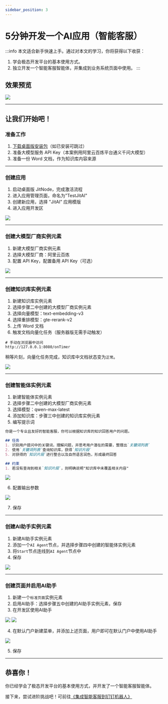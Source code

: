 ```yaml
---
sidebar_position: 3
---
```


# 5分钟开发一个AI应用（智能客服）

:::info
本文适合新手快速上手。通过对本文的学习，你将获得以下收获：
1. 学会极态开发平台的基本使用方式。
2. 独立开发一个智能客服智能体，并集成到业务系统页面中使用。
:::

## 效果预览

![](./img/jitairobot/最终效果_内置助手.png)

---

## 让我们开始吧！
### 准备工作
1. [下载桌面版安装包](01下载安装)（如已安装可跳过）
2. 准备大模型服务 API Key（本案例用阿里云百炼平台通义千问大模型）
3. 准备一份 Word 文档，作为知识库内容来源

---

### 创建应用

1. 启动桌面版 JitNode，完成激活流程
2. 进入应用管理页面，命名为"TestJitAI"
3. 创建新应用，选择 "JitAI" 应用模版
4. 进入应用开发区

![](./img/jitairobot/创建应用.png)

---

### 创建大模型厂商实例元素

1. 新建大模型厂商实例元素
2. 选择大模型厂商：阿里云百炼
3. 配置 API Key，配置备用 API Key（可选）

![](./img/jitairobot/创建大模型厂商实例元素.png)

---

### 创建知识库实例元素

1. 新建知识库实例元素
2. 选择步骤二中创建的大模型厂商实例元素
3. 选择向量模型：text-embedding-v3
4. 选择重排模型：gte-rerank-v2
5. 上传 Word 文档
6. 触发文档向量化任务（服务器版无需手动触发）

```shell
# 手动在浏览器中访问
http://127.0.0.1:8080/onTimer
```

稍等片刻，向量化任务完成，知识库中文档状态变为`正常`。

![](./img/jitairobot/知识库配置界面.png)

---

### 创建智能体实例元素

1. 新建智能体实例元素
2. 选择步骤二中创建的大模型厂商实例元素
3. 选择模型：qwen-max-latest
4. 添加知识库：步骤三中创建的知识库实例元素
5. 编写提示词

```markdown title="提示词"
你是一个专业且友好的智能客服，你可以根据知识库的知识回答用户的问题。

## 任务
1. 识别用户提问中的关键词，理解问题，并思考用户潜在的需要，整理出`关键词列表`
2. 使用`关键词列表`查询知识库，获得`知识片段`
5. 对获得的`知识片段`进行整合以及自然语言润色，形成最终回答

## 约束
1. 若没有查询到相关`知识片段`，则明确说明"知识库中未覆盖相关内容"
```

![](./img/jitairobot/创建智能体实例元素.png)

6. 配置输出参数

![](./img/jitairobot/配置输出参数.png)

7. 保存

---

### 创建AI助手实例元素

1. 新建AI助手实例元素
2. 添加一个`AI Agent`节点，并选择步骤四中创建的智能体实例元素
3. 将`Start`节点连线到`AI Agent`节点中
4. 保存

![](./img/jitairobot/助手编排界面.png)

---

### 创建页面并启用AI助手

1. 新建一个`标准页面`实例元素
2. 启用AI助手：选择步骤五中创建的AI助手实例元素，保存
3. 在开发区使用AI助手

![](./img/jitairobot/启用页面AI助手.png)
![](./img/jitairobot/在开发区使用AI助手.png)

4. 在默认门户新建菜单，并添加上述页面，用户即可在默认门户中使用AI助手

![](./img/jitairobot/在默认门户中使用AI助手.png)

5. 保存

---

## 恭喜你！

你已经学会了极态开发平台的基本使用方式，并开发了一个智能客服智能体。

接下来，尝试进阶挑战吧！可前往[《集成智能客服到钉钉机器人》](../04进阶指南/04集成智能客服到钉钉机器人)








